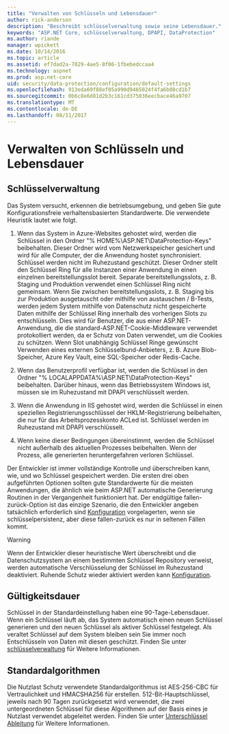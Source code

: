 ```yaml
---
title: "Verwalten von Schlüsseln und Lebensdauer"
author: rick-anderson
description: "Beschreibt schlüsselverwaltung sowie seine Lebensdauer."
keywords: "ASP.NET Core, schlüsselverwaltung, DPAPI, DataProtection"
ms.author: riande
manager: wpickett
ms.date: 10/14/2016
ms.topic: article
ms.assetid: ef7dad2a-7029-4ae5-8f06-1fbebedccaa4
ms.technology: aspnet
ms.prod: asp.net-core
uid: security/data-protection/configuration/default-settings
ms.openlocfilehash: 913eda69f88ef05a990d9465024f4fa6b08cd1b7
ms.sourcegitcommit: 0b6c8e6d81d2b3c161cd375036eecbace46a9707
ms.translationtype: MT
ms.contentlocale: de-DE
ms.lasthandoff: 08/11/2017
---
```

# <a name="key-management-and-lifetime"></a>Verwalten von Schlüsseln und Lebensdauer

<a name=data-protection-default-settings></a>

## <a name="key-management"></a>Schlüsselverwaltung

Das System versucht, erkennen die betriebsumgebung, und geben Sie gute Konfigurationsfreie verhaltensbasierten Standardwerte. Die verwendete Heuristik lautet wie folgt.

1. Wenn das System in Azure-Websites gehostet wird, werden die Schlüssel in den Ordner "% HOME%\ASP.NET\DataProtection-Keys" beibehalten. Dieser Ordner wird vom Netzwerkspeicher gesichert und wird für alle Computer, der die Anwendung hostet synchronisiert. Schlüssel werden nicht im Ruhezustand geschützt. Dieser Ordner stellt den Schlüssel Ring für alle Instanzen einer Anwendung in einen einzelnen bereitstellungsslot bereit. Separate bereitstellungsslots, z. B. Staging und Produktion verwendet einen Schlüssel Ring nicht gemeinsam. Wenn Sie zwischen bereitstellungsslots, z. B. Staging bis zur Produktion ausgetauscht oder mithilfe von austauschen / B-Tests, werden jedem System mithilfe von Datenschutz nicht gespeicherte Daten mithilfe der Schlüssel Ring innerhalb des vorherigen Slots zu entschlüsseln. Dies wird für Benutzer, die aus einer ASP.NET-Anwendung, die die standard-ASP.NET-Cookie-Middleware verwendet protokolliert werden, da er Schutz von Daten verwendet, um die Cookies zu schützen. Wenn Slot unabhängig Schlüssel Ringe gewünscht Verwenden eines externen Schlüsselbund-Anbieters, z. B. Azure Blob-Speicher, Azure Key Vault, eine SQL-Speicher oder Redis-Cache.

2. Wenn das Benutzerprofil verfügbar ist, werden die Schlüssel in den Ordner "% LOCALAPPDATA%\ASP.NET\DataProtection-Keys" beibehalten. Darüber hinaus, wenn das Betriebssystem Windows ist, müssen sie im Ruhezustand mit DPAPI verschlüsselt werden.

3. Wenn die Anwendung in IIS gehostet wird, werden die Schlüssel in einen speziellen Registrierungsschlüssel der HKLM-Registrierung beibehalten, die nur für das Arbeitsprozesskonto ACLed ist. Schlüssel werden im Ruhezustand mit DPAPI verschlüsselt.

4. Wenn keine dieser Bedingungen übereinstimmt, werden die Schlüssel nicht außerhalb des aktuellen Prozesses beibehalten. Wenn der Prozess, alle generierten heruntergefahren verloren Schlüssel.

Der Entwickler ist immer vollständige Kontrolle und überschreiben kann, wie, und wo Schlüssel gespeichert werden. Die ersten drei oben aufgeführten Optionen sollten gute Standardwerte für die meisten Anwendungen, die ähnlich wie beim ASP.NET <machineKey> automatische Generierung Routinen in der Vergangenheit funktioniert hat. Der endgültige fallen-zurück-Option ist das einzige Szenario, die den Entwickler angeben tatsächlich erforderlich sind [Konfiguration](overview.md) vorgelagerten, wenn sie schlüsselpersistenz, aber diese fallen-zurück es nur in seltenen Fällen kommt.

>[!WARNING]
> Wenn der Entwickler dieser heuristische Wert überschreibt und die Datenschutzsystem an einem bestimmten Schlüssel Repository verweist, werden automatische Verschlüsselung der Schlüssel im Ruhezustand deaktiviert. Ruhende Schutz wieder aktiviert werden kann [Konfiguration](overview.md).

## <a name="key-lifetime"></a>Gültigkeitsdauer

Schlüssel in der Standardeinstellung haben eine 90-Tage-Lebensdauer. Wenn ein Schlüssel läuft ab, das System automatisch einen neuen Schlüssel generieren und den neuen Schlüssel als aktiver Schlüssel festgelegt. Als veraltet Schlüssel auf dem System bleiben sein Sie immer noch Entschlüsseln von Daten mit diesen geschützt. Finden Sie unter [schlüsselverwaltung](../implementation/key-management.md#data-protection-implementation-key-management-expiration) für Weitere Informationen.

## <a name="default-algorithms"></a>Standardalgorithmen

Die Nutzlast Schutz verwendete Standardalgorithmus ist AES-256-CBC für Vertraulichkeit und HMACSHA256 für erstellen. 512-Bit-Hauptschlüssel, jeweils nach 90 Tagen zurückgesetzt wird verwendet, die zwei untergeordneten Schlüssel für diese Algorithmen auf der Basis eines je Nutzlast verwendet abgeleitet werden. Finden Sie unter [Unterschlüssel Ableitung](../implementation/subkeyderivation.md#data-protection-implementation-subkey-derivation-aad) für Weitere Informationen.
